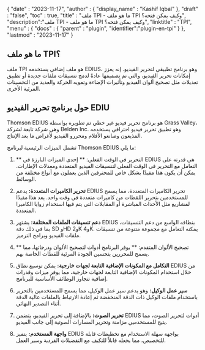 {
  "date" : "2023-11-17",
  "author" : {
    "display_name" : "Kashif Iqbal"
},
  "draft" : "false",
  "toc" : true,
  "title" : "ملف TPI - ما هو ملف TPI وكيف يمكن فتحه؟",
  "description":"ملف TPI - ما هو ملف TPI وكيف يمكن فتحه؟",
  "linktitle" : "TPI",
  "menu" : {
    "docs" : {
      "parent" : "plugin",
      "identifier":"plugin-en-tpi"
}
},
  "lastmod" : "2023-11-17"
}

## ما هو ملف TPI؟

ملف TPI هو ملف إضافي يستخدمه EDIUS، وهو برنامج تطبيقي لتحرير الفيديو. إنه يعزز إمكانات تحرير الفيديو، والتي تم تصميمها عادةً لدمج تنسيقات ملفات جديدة أو تطبيق تعديلات مثل تصحيح ألوان الفيديو وتأثيرات الإضاءة وتمويه الحركة والعديد من التحسينات المرئية الأخرى.

## حول برنامج تحرير الفيديو EDIU

Thomson EDIUS هو برنامج تحرير فيديو غير خطي تم تطويره بواسطة Grass Valley، وهي شركة تابعة لشركة Belden Inc. وهو تطبيق تحرير فيديو احترافي يستخدمه المذيعون وصانعو الأفلام ومحررو الفيديو لأغراض ما بعد الإنتاج.

تشمل الميزات الرئيسية لبرنامج Thomson EDIUS ما يلي:

1. ** التحرير في الوقت الفعلي: ** إحدى الميزات البارزة في EDIUS هي قدرته على التعامل مع التحرير في الوقت الفعلي لتنسيقات الفيديو المتعددة ومعدلات الإطارات. يمكن أن يكون هذا مفيدًا بشكل خاص للمحترفين الذين يعملون مع أنواع مختلفة من الوسائط.

1. **تحرير الكاميرات المتعددة:** يدعم EDIUS تحرير الكاميرات المتعددة، مما يسمح للمستخدمين بتحرير اللقطات من كاميرات متعددة في وقت واحد. يعد هذا مفيدًا لمشاريع مثل الأحداث المباشرة أو المقابلات التي يتم فيها استخدام زوايا الكاميرا المتعددة.

1. **دعم تنسيقات الملفات المختلفة:** يشتهر EDIUS بنطاقه الواسع من دعم التنسيقات، بما في ذلك دقة SD وHD و2K و4K. يمكنه التعامل مع مجموعة متنوعة من تنسيقات ملفات الفيديو وبرامج الترميز.

1. ** تصحيح الألوان المتقدم: ** يوفر البرنامج أدوات لتصحيح الألوان ودرجاتها، مما يسمح للمحررين بتحسين الجودة المرئية للقطات الخاصة بهم.

1. **التكامل مع المكونات الإضافية التابعة لجهات خارجية:** يمكن توسيع نطاق EDIUS من خلال استخدام المكونات الإضافية التابعة لجهات خارجية، مما يوفر ميزات وقدرات إضافية تتجاوز الوظائف الأساسية للبرنامج.

1. **سير عمل الوكيل:** وهو يدعم سير عمل الوكيل، مما يسمح للمستخدمين بالتحرير باستخدام ملفات الوكيل ذات الدقة المنخفضة ثم إعادة الارتباط بالملفات عالية الدقة أثناء التصدير النهائي.

1. **تحرير الصوت:** بالإضافة إلى تحرير الفيديو، يتضمن EDIUS أدوات لتحرير الصوت، مما يتيح للمستخدمين مزامنة وتحرير المسارات الصوتية إلى جانب الفيديو.

1. **واجهة المستخدم:** يتميز EDIUS بواجهة سهلة الاستخدام مع تخطيطات قابلة للتخصيص، مما يجعله قابلاً للتكيف مع التفضيلات الفردية وسير العمل.